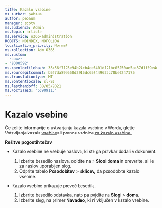 ```yaml
---
title: Kazalo vsebine
ms.author: pebaum
author: pebaum
manager: scotv
ms.audience: Admin
ms.topic: article
ms.service: o365-administration
ROBOTS: NOINDEX, NOFOLLOW
localization_priority: Normal
ms.collection: Adm_O365
ms.custom:
- "3042"
- "9000592"
ms.openlocfilehash: 35e56f7175e94b24cb4ee5401d121bc05150ae5aa37d1f89e4da5989a80906e5
ms.sourcegitcommit: b5f7da89a650d2915dc652449623c78be6247175
ms.translationtype: MT
ms.contentlocale: sl-SI
ms.lasthandoff: 08/05/2021
ms.locfileid: "53909113"
---
```

# <a name="table-of-contents"></a>Kazalo vsebine

Če želite informacije o ustvarjanju kazala vsebine v Wordu, glejte Vstavljanje kazala [vsebine](https://support.office.com/article/882e8564-0edb-435e-84b5-1d8552ccf0c0)ali prenos vadnice [za kazalo vsebine.](https://go.microsoft.com/fwlink/?linkid=2065106)

**Rešitve pogostih težav**

- Kazalo vsebine ne vsebuje naslova, ki ste ga pravkar dodali v dokument.
  1. Izberite besedilo naslova, pojdite na  >  **Slogi doma** in preverite, ali je za naslov uporabljen slog.
  2. Odprite tabelo **Posodobitev**  >  **sklicev,** da posodobite kazalo vsebine.

- Kazalo vsebine prikazuje preveč besedila. 
  1. Izberite besedilo odstavka, nato pa pojdite na **Slogi**  >  **doma.**
  2. Izberite slog, na primer **Navadno**, ki ni vključen v kazalo vsebine.